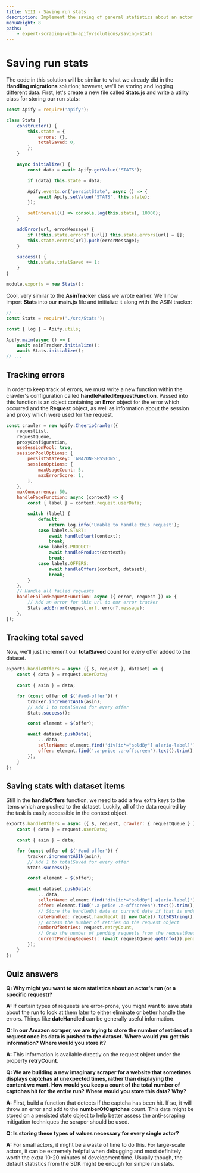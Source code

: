 ```yaml
---
title: VIII - Saving run stats
description: Implement the saving of general statistics about an actor's run, as well as adding request-specific statistics to dataset items.
menuWeight: 8
paths:
    - expert-scraping-with-apify/solutions/saving-stats
---
```


# [](#saving-stats) Saving run stats

The code in this solution will be similar to what we already did in the **Handling migrations** solution; however, we'll be storing and logging different data. First, let's create a new file called **Stats.js** and write a utility class for storing our run stats:

```JavaScript
const Apify = require('apify');

class Stats {
    constructor() {
        this.state = {
            errors: {},
            totalSaved: 0,
        };
    }

    async initialize() {
        const data = await Apify.getValue('STATS');

        if (data) this.state = data;

        Apify.events.on('persistState', async () => {
            await Apify.setValue('STATS', this.state);
        });

        setInterval(() => console.log(this.state), 10000);
    }

    addError(url, errorMessage) {
        if (!this.state.errors?.[url]) this.state.errors[url] = [];
        this.state.errors[url].push(errorMessage);
    }

    success() {
        this.state.totalSaved += 1;
    }
}

module.exports = new Stats();
```

Cool, very similar to the **AsinTracker** class we wrote earlier. We'll now import **Stats** into our **main.js** file and initialize it along with the ASIN tracker:

```JavaScript
// ...
const Stats = require('./src/Stats');

const { log } = Apify.utils;

Apify.main(async () => {
    await asinTracker.initialize();
    await Stats.initialize();
// ...
```

## [](#tracking-errors) Tracking errors

In order to keep track of errors, we must write a new function within the crawler's configuration called **handleFailedRequestFunction**. Passed into this function is an object containing an **Error** object for the error which occurred and the **Request** object, as well as information about the session and proxy which were used for the request.

```JavaScript
const crawler = new Apify.CheerioCrawler({
    requestList,
    requestQueue,
    proxyConfiguration,
    useSessionPool: true,
    sessionPoolOptions: {
        persistStateKey: 'AMAZON-SESSIONS',
        sessionOptions: {
            maxUsageCount: 5,
            maxErrorScore: 1,
        },
    },
    maxConcurrency: 50,
    handlePageFunction: async (context) => {
        const { label } = context.request.userData;

        switch (label) {
            default:
                return log.info('Unable to handle this request');
            case labels.START:
                await handleStart(context);
                break;
            case labels.PRODUCT:
                await handleProduct(context);
                break;
            case labels.OFFERS:
                await handleOffers(context, dataset);
                break;
        }
    },
    // Handle all failed requests
    handleFailedRequestFunction: async ({ error, request }) => {
        // Add an error for this url to our error tracker
        Stats.addError(request.url, error?.message);
    },
});
```

## [](#tracking-total-saved) Tracking total saved

Now, we'll just increment our **totalSaved** count for every offer added to the dataset.

```JavaScript
exports.handleOffers = async ({ $, request }, dataset) => {
    const { data } = request.userData;

    const { asin } = data;

    for (const offer of $('#aod-offer')) {
        tracker.incrementASIN(asin);
        // Add 1 to totalSaved for every offer
        Stats.success();

        const element = $(offer);

        await dataset.pushData({
            ...data,
            sellerName: element.find('div[id*="soldBy"] a[aria-label]').text().trim(),
            offer: element.find('.a-price .a-offscreen').text().trim(),
        });
    }
};
```

## [](#saving-stats-with-dataset-items) Saving stats with dataset items

Still in the **handleOffers** function, we need to add a few extra keys to the items which are pushed to the dataset. Luckily, all of the data required by the task is easily accessible in the context object.

```JavaScript
exports.handleOffers = async ({ $, request, crawler: { requestQueue } }, dataset) => {
    const { data } = request.userData;

    const { asin } = data;

    for (const offer of $('#aod-offer')) {
        tracker.incrementASIN(asin);
        // Add 1 to totalSaved for every offer
        Stats.success();

        const element = $(offer);

        await dataset.pushData({
            ...data,
            sellerName: element.find('div[id*="soldBy"] a[aria-label]').text().trim(),
            offer: element.find('.a-price .a-offscreen').text().trim(),
            // Store the handledAt date or current date if that is undefined
            dateHandled: request.handledAt || new Date().toISOString(),
            // Access the number of retries on the request object
            numberOfRetries: request.retryCount,
            // Grab the number of pending requests from the requestQueue
            currentPendingRequests: (await requestQueue.getInfo()).pendingRequestCount,
        });
    }
};
```

## [](#quiz-answers) Quiz answers

**Q: Why might you want to store statistics about an actor's run (or a specific request)?**

**A:** If certain types of requests are error-prone, you might want to save stats about the run to look at them later to either eliminate or better handle the errors. Things like **dateHandled** can be generally useful information.

**Q: In our Amazon scraper, we are trying to store the number of retries of a request once its data is pushed to the dataset. Where would you get this information? Where would you store it?**

**A:** This information is available directly on the request object under the property **retryCount**.

**Q: We are building a new imaginary scraper for a website that sometimes displays captchas at unexpected times, rather than displaying the content we want. How would you keep a count of the total number of captchas hit for the entire run? Where would you store this data? Why?**

**A:** First, build a function that detects if the captcha has been hit. If so, it will throw an error and add to the **numberOfCaptchas** count. This data might be stored on a persisted state object to help better assess the anti-scraping mitigation techniques the scraper should be used.

**Q: Is storing these types of values necessary for every single actor?**

**A:** For small actors, it might be a waste of time to do this. For large-scale actors, it can be extremely helpful when debugging and most definitely worth the extra 10-20 minutes of development time. Usually though, the default statistics from the SDK might be enough for simple run stats.
